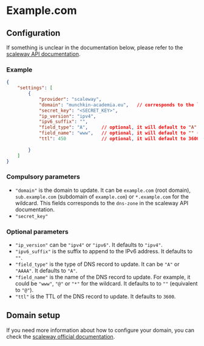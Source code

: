 # Example.com

## Configuration

If something is unclear in the documentation below, please refer to the [scaleway API documentation](https://www.scaleway.com/en/developers/api/domains-and-dns/#path-records-update-records-within-a-dns-zone).

### Example

```json
{
    "settings": [
        {
            "provider": "scaleway",
            "domain": "munchkin-academia.eu",   // corresponds to the `dns-zone` in the API documentation
            "secret_key": "<SECRET_KEY>",
            "ip_version": "ipv4",
            "ipv6_suffix": "",
            "field_type": "A",     // optional, it will default to "A"
            "field_name": "www",   // optional, it will default to "" (equivalent to "@")
            "ttl": 450             // optional, it will default to 3600
        
        }
    ]
}
```

### Compulsory parameters

- `"domain"` is the domain to update. It can be `example.com` (root domain), `sub.example.com` (subdomain of `example.com`) or `*.example.com` for the wildcard. This fields corresponds to the `dns-zone` in the scaleway API documentation.
- `"secret_key"`

### Optional parameters

- `"ip_version"` can be `"ipv4"` or `"ipv6"`. It defaults to `"ipv4"`.
- `"ipv6_suffix"` is the suffix to append to the IPv6 address. It defaults to `""`.
- `"field_type"` is the type of DNS record to update. It can be `"A"` or `"AAAA"`. It defaults to `"A"`.
- `"field_name"` is the name of the DNS record to update. For example, it could be `"www"`, `"@"` or `"*"` for the wildcard. It defaults to to `""` (equivalent to `"@"`).
- `"ttl"` is the TTL of the DNS record to update. It defaults to `3600`.

## Domain setup

If you need more information about how to configure your domain, you can check the [scaleway official documentation](https://www.scaleway.com/en/docs/network/domains-and-dns/).
